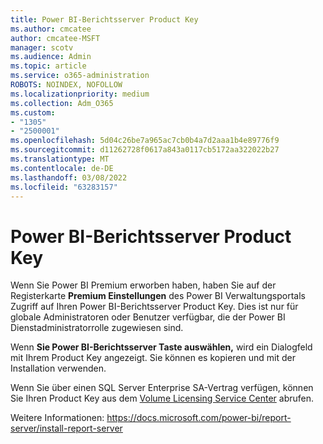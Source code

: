 ```yaml
---
title: Power BI-Berichtsserver Product Key
ms.author: cmcatee
author: cmcatee-MSFT
manager: scotv
ms.audience: Admin
ms.topic: article
ms.service: o365-administration
ROBOTS: NOINDEX, NOFOLLOW
ms.localizationpriority: medium
ms.collection: Adm_O365
ms.custom:
- "1305"
- "2500001"
ms.openlocfilehash: 5d04c26be7a965ac7cb0b4a7d2aaa1b4e89776f9
ms.sourcegitcommit: d11262728f0617a843a0117cb5172aa322022b27
ms.translationtype: MT
ms.contentlocale: de-DE
ms.lasthandoff: 03/08/2022
ms.locfileid: "63283157"
---
```

# <a name="power-bi-report-server-product-key"></a>Power BI-Berichtsserver Product Key

Wenn Sie Power BI Premium erworben haben, haben Sie auf der Registerkarte **Premium Einstellungen** des Power BI Verwaltungsportals Zugriff auf Ihren Power BI-Berichtsserver Product Key. Dies ist nur für globale Administratoren oder Benutzer verfügbar, die der Power BI Dienstadministratorrolle zugewiesen sind.

Wenn **Sie Power BI-Berichtsserver Taste auswählen,** wird ein Dialogfeld mit Ihrem Product Key angezeigt. Sie können es kopieren und mit der Installation verwenden.

Wenn Sie über einen SQL Server Enterprise SA-Vertrag verfügen, können Sie Ihren Product Key aus dem [Volume Licensing Service Center](https://www.microsoft.com/Licensing/servicecenter/) abrufen.

Weitere Informationen: https://docs.microsoft.com/power-bi/report-server/install-report-server
